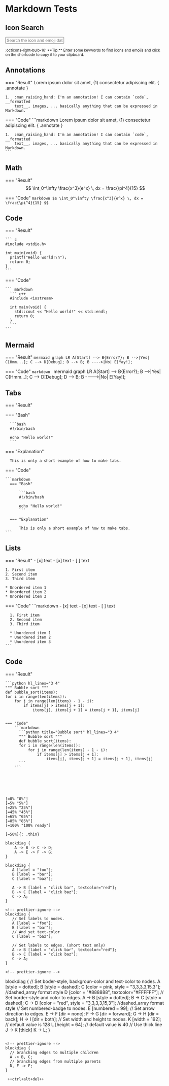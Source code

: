 # Markdown Tests

## Icon Search

<div class="mdx-iconsearch" data-mdx-component="iconsearch">
  <input
    class="md-input md-input--stretch mdx-iconsearch__input"
    placeholder="Search the icon and emoji database"
    data-mdx-component="iconsearch-query"
  />
  <div class="mdx-iconsearch-result" data-mdx-component="iconsearch-result">
    <div class="mdx-iconsearch-result__meta"></div>
    <ol class="mdx-iconsearch-result__list"></ol>
  </div>
</div>
<small>
  :octicons-light-bulb-16:
  **Tip:** Enter some keywords to find icons and emojis and click on the
  shortcode to copy it to your clipboard.
</small>

## Annotations

=== "Result"
    Lorem ipsum dolor sit amet, (1) consectetur adipiscing elit.
    { .annotate }

    1.  :man_raising_hand: I'm an annotation! I can contain `code`, __formatted
        text__, images, ... basically anything that can be expressed in Markdown.

=== "Code"
    ```markdown
    Lorem ipsum dolor sit amet, (1) consectetur adipiscing elit.
    { .annotate }

    1.  :man_raising_hand: I'm an annotation! I can contain `code`, __formatted
        text__, images, ... basically anything that can be expressed in Markdown.
    ```

## Math

=== "Result"
    $$
    \int_0^\infty \frac{x^3}{e^x} \, dx = \frac{\pi^4}{15}
    $$

=== "Code"
    ```markdown
    $$
    \int_0^\infty \frac{x^3}{e^x} \, dx = \frac{\pi^4}{15}
    $$
    ```

## Code

=== "Result"

    ``` c
    #include <stdio.h>

    int main(void) {
      printf("Hello world!\n");
      return 0;
    }
    ```

=== "Code"

    ``` markdown
      ``` c++
      #include <iostream>

      int main(void) {
        std::cout << "Hello world!" << std::endl;
        return 0;
      }
      ```
    ```

## Mermaid

=== "Result"
    ``` mermaid
    graph LR
      A[Start] --> B{Error?};
      B -->|Yes| C[Hmm...];
      C --> D[Debug];
      D --> B;
      B ---->|No| E[Yay!];
    ```

=== "Code"
    ```markdown
      ``` mermaid
      graph LR
        A[Start] --> B{Error?};
        B -->|Yes| C[Hmm...];
        C --> D[Debug];
        D --> B;
        B ---->|No| E[Yay!];
      ```
    ```

## Tabs

=== "Result"

  === "Bash"

      ```bash
      #!/bin/bash

      echo "Hello world!"
      ```

  === "Explanation"

      This is only a short example of how to make tabs. 

=== "Code"

    ```markdown
      === "Bash"

          ```bash
          #!/bin/bash

          echo "Hello world!"
          ```

      === "Explanation"

          This is only a short example of how to make tabs.
    ```
    
## Lists

=== "Result"
    - [x] text
    - [x] text
    - [ ] text

    1. First item
    2. Second item
    3. Third item

    * Unordered item 1
    * Unordered item 2
    * Unordered item 3

=== "Code"
    ```markdown
      - [x] text
      - [x] text
      - [ ] text

      1. First item
      2. Second item
      3. Third item

      * Unordered item 1
      * Unordered item 2
      * Unordered item 3
    ```


## Code

=== "Result"

    ```python hl_lines="3 4"
    """ Bubble sort """
    def bubble_sort(items):
    for i in range(len(items)):
        for j in range(len(items) - 1 - i):
            if items[j] > items[j + 1]:
                items[j], items[j + 1] = items[j + 1], items[j]
```

=== "Code"
    ```markdown
      ```python title="Bubble sort" hl_lines="3 4"
      """ Bubble sort """
      def bubble_sort(items):
      for i in range(len(items)):
          for j in range(len(items) - 1 - i):
              if items[j] > items[j + 1]:
                  items[j], items[j + 1] = items[j + 1], items[j]
      ```
    ```






[=0% "0%"]
[=5% "5%"]
[=25% "25%"]
[=45% "45%"]
[=65% "65%"]
[=85% "85%"]
[=100% "100% ready"]

[=50%]{: .thin}

blockdiag {
    A -> B -> C -> D;
    A -> E -> F -> G;
}

blockdiag {
   A [label = "foo"];
   B [label = "bar"];
   C [label = "baz"];

   A -> B [label = "click bar", textcolor="red"];
   B -> C [label = "click baz"];
   C -> A;
}

<!-- prettier-ignore -->
blockdiag {
   // Set labels to nodes.
   A [label = "foo"];
   B [label = "bar"];
   // And set text-color
   C [label = "baz"];

   // Set labels to edges. (short text only)
   A -> B [label = "click bar", textcolor="red"];
   B -> C [label = "click baz"];
   C -> A;
}

<!-- prettier-ignore -->
```
blockdiag {
   // Set boder-style, backgroun-color and text-color to nodes.
   A [style = dotted];
   B [style = dashed];
   C [color = pink, style = "3,3,3,3,15,3"]; //dashed_array format style
   D [color = "#888888", textcolor="#FFFFFF"];
   // Set border-style and color to edges.
   A -> B [style = dotted];
   B -> C [style = dashed];
   C -> D [color = "red", style = "3,3,3,3,15,3"]; //dashed_array format style
   // Set numbered-badge to nodes.
   E [numbered = 99];
   // Set arrow direction to edges.
   E -> F [dir = none];
   F -> G [dir = forward];
   G -> H [dir = back];
   H -> I [dir = both];
   // Set width and height to nodes.
   K [width = 192]; // default value is 128
   L [height = 64]; // default value is 40
   // Use thick line
   J -> K [thick]
   K -> L;
}
``` 

<!-- prettier-ignore -->
blockdiag {
  // branching edges to multiple children
  A -> B, C;
  // branching edges from multiple parents
  D, E -> F;
}

 ++ctrl+alt+del++



